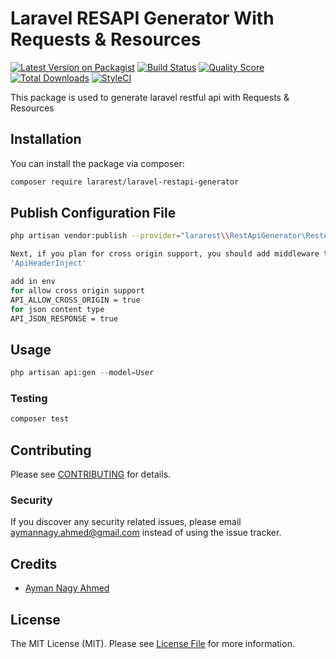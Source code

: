 # Laravel RESAPI Generator With Requests & Resources

[![Latest Version on Packagist](https://img.shields.io/packagist/v/bhavingajjar/laravel-api-generator.svg?style=flat-square)](https://packagist.org/packages/bhavingajjar/laravel-api-generator)
[![Build Status](https://img.shields.io/travis/bhavingajjar/laravel-api-generator/master.svg?style=flat-square)](https://travis-ci.org/bhavingajjar/laravel-api-generator)
[![Quality Score](https://img.shields.io/scrutinizer/g/bhavingajjar/laravel-api-generator.svg?style=flat-square)](https://scrutinizer-ci.com/g/bhavingajjar/laravel-api-generator)
[![Total Downloads](https://img.shields.io/packagist/dt/bhavingajjar/laravel-api-generator.svg?style=flat-square)](https://packagist.org/packages/bhavingajjar/laravel-api-generator)
[![StyleCI](https://github.styleci.io/repos/218828115/shield?branch=master)](https://github.styleci.io/repos/218828115)

This package is used to generate laravel restful api with Requests & Resources

## Installation

You can install the package via composer:

```bash
composer require lararest/laravel-restapi-generator
```

## Publish Configuration File

```bash
php artisan vendor:publish --provider="lararest\\RestApiGenerator\RestApiGeneratorServiceProvider" --tag="config"

Next, if you plan for cross origin support, you should add middleware to your api middleware group within your app/Http/Kernel.php file:
'ApiHeaderInject'

add in env
for allow cross origin support
API_ALLOW_CROSS_ORIGIN = true
for json content type
API_JSON_RESPONSE = true
```

## Usage

``` php
php artisan api:gen --model=User
```

### Testing

``` bash
composer test
```

## Contributing

Please see [CONTRIBUTING](CONTRIBUTING.md) for details.

### Security

If you discover any security related issues, please email aymannagy.ahmed@gmail.com instead of using the issue tracker.

## Credits

- [Ayman Nagy Ahmed](https://github.com/AymanNagyAhmed)

## License

The MIT License (MIT). Please see [License File](LICENSE.md) for more information.